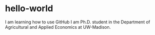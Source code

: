# hello-world
I am learning how to use GitHub
I am Ph.D. student in the Department of Agricultural and Applied Economics at UW-Madison.
